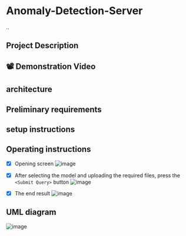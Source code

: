 # Anomaly-Detection-Server
..


## Project Description

## 📽️ Demonstration Video
##  architecture
##  Preliminary requirements
## setup instructions

##  Operating instructions

- [x] Opening screen
![image](https://user-images.githubusercontent.com/73064092/119977317-f16cd680-bfc0-11eb-9983-eab9e743a589.png)

- [x] After selecting the model and uploading the required files, press the `<Submit Query>` button
 ![image](https://user-images.githubusercontent.com/73064092/119977442-1e20ee00-bfc1-11eb-86e8-70f08afec2ad.png)
- [x] The end result
![image](https://user-images.githubusercontent.com/73064092/119977495-30029100-bfc1-11eb-9257-12f2e6764f17.png)



## UML diagram
![image](https://user-images.githubusercontent.com/73064092/119975369-70144480-bfbe-11eb-9051-49005aa51db1.png)



